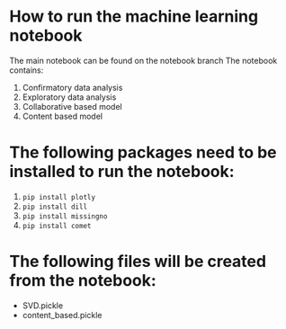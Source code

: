 # How to run the machine learning notebook
The main notebook can be found on the notebook branch
The notebook contains:
1. Confirmatory data analysis
2. Exploratory data analysis
3. Collaborative based model
4. Content based model

# The following packages need to be installed to run the notebook:
1. ```pip install plotly```
2. ```pip install dill```
3. ```pip install missingno```
4. ```pip install comet```

# The following files will be created from the notebook:
- SVD.pickle
- content_based.pickle
